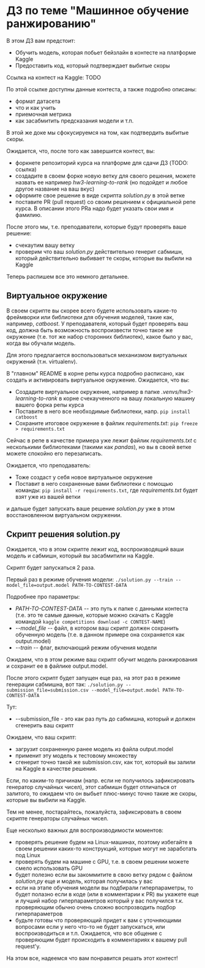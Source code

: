 # ДЗ по теме "Машинное обучение ранжированию" 

В этом ДЗ вам предстоит:
- Обучить модель, которая побьет бейзлайн в контесте на платформе Kaggle
- Предоставить код, который подтверждает выбитые скоры

Ссылка на контест на Kaggle: TODO

По этой ссылке доступны данные контеста, а также подробно описаны:
- формат датасета
- что и как учить
- приемочная метрика
- как засабмитить предсказания модели
и т.п.

В этой же доке мы сфокусируемся на том, как подтвердить выбитые скоры.

Ожидается, что, после того как завершится контест, вы:
- форкнете репозиторий курса на платформе для сдачи ДЗ (TODO: ссылка)
- создадите в своем форке новую ветку для своего решения, можете назвать ее например _hw3-learning-to-rank_ (но подойдет и любое другое название на ваш вкус)
- оформите свое решение в виде скрипта _solution.py_ в этой ветке
- поставите PR (pull request) со своим решением к официальной репе курса. В описании этого PRа надо будет указать свои имя и фамилию.

После этого мы, т.е. преподаватели, которые будут проверять ваше решение:
- счекаутим вашу ветку
- проверим что ваш _solution.py_ действительно генерит сабмишн, который действительно выбивает те скоры, которые вы выбили на Kaggle

Теперь распишем все это немного детальнее.

## Виртуальное окружение

В своем скрипте вы скорее всего будете использовать какие-то фреймворки или библиотеки для обучения моделей, такие как, например, _catboost_.
У преподавателя, который будет проверять ваш код, должна быть возможность воспроизвести точно такое же окружение (т.е. тот же набор сторонних библиотек), какое было у вас, когда вы обучали модель.

Для этого предлагается воспользоваться механизмом виртуальных окружений (т.н. virtualenv).

В "главном" README в корне репы курса подробно расписано, как создать и активировать виртуальное окружение.
Ожидается, что вы:
- Создадите виртуальное окружение, например в папке _.venvs/hw3-learning-to-rank_ в корне счекаученного на вашу локальную машину вашего форка репы курса
- Поставите в него все необходимые библиотеки, напр. `pip install catboost`
- Сохраните итоговое окружение в файлик _requirements.txt_: `pip freeze > requirements.txt`

Сейчас в репе в качестве примера уже лежит файлик _requirements.txt_ с несколькими библиотеками (такими как _pandas_), но вы в своей ветке можете спокойно его перезаписать.

Ожидается, что преподаватель:
- Тоже создаст у себя новое виртуальное окружение
- Поставит в него сохраненные вами библиотеки с помощью команды: `pip install -r requirements.txt`, где _requirements.txt_ будет взят уже из вашей ветки

и дальше будет запускать ваше решение _solution.py_ уже в этом восстановленном виртуальном окружении.

## Скрипт решения solution.py

Ожидается, что в этом скрипте лежит код, воспроизводящий ваши модель и сабмишн, который вы засабмитили на Kaggle.

Скрипт будет запускаться 2 раза.

Первый раз в режиме обучения модели: `./solution.py --train --model_file=output.model PATH-TO-CONTEST-DATA`

Подробнее про параметры:
- _PATH-TO-CONTEST-DATA_ -- это путь к папке с данными контеста (т.е. это те самые данные, которые можно скачать с Kaggle командой `kaggle competitions download -c CONTEST-NAME`)
- _--model_file_ -- файл, в котором ваш скрипт должен сохранить обученную модель (т.е. в данном примере она сохраняется как output.model)
- _--train_ -- флаг, включающий режим обучения модели

Ожидаем, что в этом режиме ваш скрипт обучит модель ранжирования и сохранит ее в файлике output.model.

После этого скрипт будет запущен еще раз, на этот раз в режиме генерации сабмишна, вот так: `./solution.py --submission_file=submission.csv --model_file=output.model PATH-TO-CONTEST-DATA`

Тут:
- --submission_file - это как раз путь до сабмишна, который и должен сгенерить ваш скрипт

Ожидаем, что ваш скрипт:
- загрузит сохраненную ранее модель из файла output.model
- применит эту модель к тестовому множеству
- сгенерит точно такой же submission.csv, как тот, который вы залили на Kaggle в качестве решения.

Если, по каким-то причинам (напр. если не получилось зафиксировать генератор случайных чисел), этот сабмишн будет отличаться от залитого, то ожидаем что он выбьет плюс-минус точно такие же скоры, которые вы выбили на Kaggle.

Тем не менее, постарайтесь, пожалуйста, зафиксировать в своем скрипте генераторы случайных чисел.

Еще несколько важных для воспроизводимости моментов:
- проверять решение будем на Linux-машинах, поэтому избегайте в своем решении каких-то конструкций, которые могут не заработать под Linux
- проверять будем на машине с GPU, т.е. в своем решении можете смело использовать GPU
- будет полезно если вы закоммитите в свою ветку рядом с файлом _solution,py_ еще и модель, которая получилась у вас
- если на этапе обучения модели вы подбирали гиперпараметры, то будет полазно если в коде (или в комментарии к PR) вы укажете еще и лучший набор гиперпараметров который у вас получился т.к. проверяющим обычно очень сложно воспрозводить подбор гиперпараметров
- будьте готовы что проверяющий придет к вам с уточняющими вопросами если у него что-то не будет запускаться, или воспроизводиться и т.п. Ожидается, что все общение с проверяющим будет происходить в комментариях к вашему pull request'у.

На этом все, надеемся что вам понравится решать этот контест!
